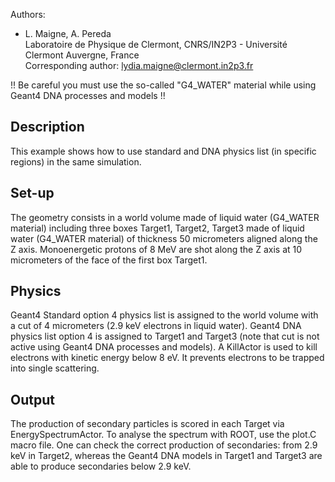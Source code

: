 Authors:
* L. Maigne, A. Pereda<br>
Laboratoire de Physique de Clermont, CNRS/IN2P3 - Université Clermont Auvergne, France<br>
Corresponding author: lydia.maigne@clermont.in2p3.fr

!! Be careful you must use the so-called "G4_WATER" material while using Geant4 DNA processes and models !!

## Description

This example shows how to use standard and DNA physics list (in specific regions) in the same simulation.

## Set-up

The geometry consists in a world volume made of liquid water (G4_WATER material) including three boxes Target1, Target2, Target3
made of liquid water (G4_WATER material) of thickness 50 micrometers aligned along the Z axis.
Monoenergetic protons of 8 MeV are shot along the Z axis at 10 micrometers of the face of the first box Target1.

## Physics

Geant4 Standard option 4 physics list is assigned to the world volume with a cut of 4 micrometers (2.9 keV electrons in liquid water).
Geant4 DNA physics list option 4 is assigned to Target1 and Target3 (note that cut is not active using Geant4 DNA processes and models).
A KillActor is used to kill electrons with kinetic energy below 8 eV. It prevents electrons to be trapped into single scattering.

## Output

The production of secondary particles is scored in each Target via EnergySpectrumActor.
To analyse the spectrum with ROOT, use the plot.C macro file.
One can check the correct production of secondaries: from 2.9 keV in Target2, whereas the Geant4 DNA models in
Target1 and Target3 are able to produce secondaries below 2.9 keV.

